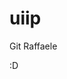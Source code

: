# uiip


Git
Raffaele







































































































































































































































































































































































































:D












